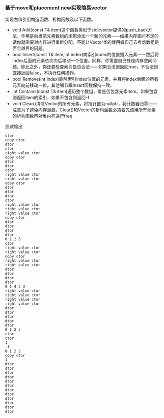 ### 基于move和placement new实现简易vector

实现右值引用构造函数、析构函数及以下函数。
- void Add(const T& item)这个函数类似于std::vector提供的push_back方法，作用是向当前元素数组的末尾添加一个新的元素——如果内存空间不足的话你就需要对内存进行重新分配，不能让Vector类的使用者自己去考虑数组是否会越界的问题。
- bool Insert(const T& item,int index)向索引index的位置插入元素——然后将index后面的元素依次向后移动一个位置。同样，你需要自己处理内存空间问题。除此之外，你还要检查索引是否合法——如果合法则返回true，不合法则直接返回false，不执行任何操作。
- bool Remove(int index)删除索引index位置的元素，并且将index后面的所有元素向前移动一位。其他细节跟Insert函数保持一致。
- int Contains(const T& item)遍历整个数组，看是否包含元素item。如果包含则返回item的索引，如果不包含则返回-1
- void Clear()清除Vector的所有元素，将指针置为nullptr，将计数器归零——注意为了避免内存泄漏，Clear()和Vector的析构函数必须要先调用所有元素的析构函数再对堆内存进行free

测试输出
```
ctor
copy ctor
dtor
ctor
right value ctor
copy ctor
dtor
dtor
ctor
right value ctor
right value ctor
copy ctor
dtor
dtor
dtor
ctor
right value ctor
right value ctor
right value ctor
copy ctor
dtor
dtor
dtor
dtor
0 1 2 3 
ctor
right value ctor
right value ctor
copy ctor
right value ctor
right value ctor
dtor
dtor
dtor
dtor
0 1 4 2 3 
right value ctor
right value ctor
right value ctor
right value ctor
dtor
dtor
dtor
dtor
dtor
0 1 2 3 
ctor
ctor
1
-1
0 1 2 3 
copy ctor
1 
dtor
dtor
dtor
dtor
dtor
dtor
dtor
dtor
dtor
dtor
dtor
dtor 
```